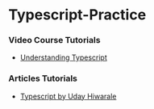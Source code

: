 # Typescript-Practice

### Video Course Tutorials

- [Understanding Typescript](https://www.udemy.com/share/1013yQ3@r6ikwJki3JQyLHzyURYKD3U-SmJHPg1y7w_PtKrtjzpjERL9HvAwMCGM2nJrUwva/)

### Articles Tutorials

- [Typescript by Uday Hiwarale](https://medium.com/jspoint/typescript/home)
